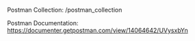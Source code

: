 



Postman Collection: /postman_collection

Postman Documentation: https://documenter.getpostman.com/view/14064642/UVysxbYn